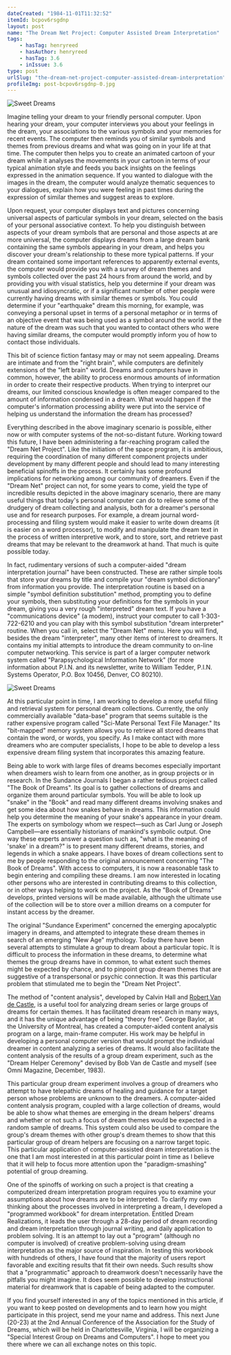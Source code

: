 ```yaml
---
dateCreated: "1984-11-01T11:32:52"
itemId: bcpov6rsgdnp
layout: post
name: "The Dream Net Project: Computer Assisted Dream Interpretation"
tags:
    - hasTag: henryreed
    - hasAuthor: henryreed
    - hasTag: 3.6
    - inIssue: 3.6
type: post
urlSlug: "the-dream-net-project-computer-assisted-dream-interpretation"
profileImg: post-bcpov6rsgdnp-0.jpg
---
```


![Sweet Dreams](../images/post-bcpov6rsgdnp-0.jpg)

Imagine telling your dream to your friendly personal computer. Upon hearing your dream, your computer interviews you about your feelings in the dream, your associations to the various symbols and your memories for recent events. The computer then reminds you of similar symbols and themes from previous dreams and what was going on in your life at that time. The computer then helps you to create an animated cartoon of your dream while it analyses the movements in your cartoon in terms of your typical animation style and feeds you back insights on the feelings expressed in the animation sequence. If you wanted to dialogue with the images in the dream, the computer would analyze thematic sequences to your dialogues, explain how you were feeling in past times during the expression of similar themes and suggest areas to explore.

Upon request, your computer displays text and pictures concerning universal aspects of particular symbols in your dream, selected on the basis of your personal associative context. To help you distinguish between aspects of your dream symbols that are personal and those aspects at are more universal, the computer displays dreams from a large dream bank containing the same symbols appearing in your dream, and helps you discover your dream's relationship to these more typical patterns. If your dream contained some important references to apparently external events, the computer would provide you with a survey of dream themes and symbols collected over the past 24 hours from around the world, and by providing you with visual statistics, help you determine if your dream was unusual and idiosyncratic, or if a significant number of other people were currently having dreams with similar themes or symbols. You could determine if your "earthquake" dream this morning, for example, was conveying a personal upset in terms of a personal metaphor or in terms of an objective event that was being used as a symbol around the world. If the nature of the dream was such that you wanted to contact others who were having similar dreams, the computer would promptly inform you of how to contact those individuals.

This bit of science fiction fantasy may or may not seem appealing. Dreams are intimate and from the "right brain", while computers are definitely extensions of the "left brain" world. Dreams and computers have in common, however, the ability to process enormous amounts of information in order to create their respective products. When trying to interpret our dreams, our limited conscious knowledge is often meager compared to the amount of information condensed in a dream. What would happen if the computer's information processing ability were put into the service of helping us understand the information the dream has processed?

Everything described in the above imaginary scenario is possible, either now or with computer systems of the not-so-distant future. Working toward this future, I have been administering a far-reaching program called the "Dream Net Project". Like the initiation of the space program, it is ambitious, requiring the coordination of many different component projects under development by many different people and should lead to many interesting beneficial spinoffs in the process. It certainly has some profound implications for networking among our community of dreamers. Even if the "Dream Net" project can not, for some years to come, yield the type of incredible results depicted in the above imaginary scenario, there are many useful things that today's personal computer can do to relieve some of the drudgery of dream collecting and analysis, both for a dreamer's personal use and for research purposes. For example, a dream journal word-processing and filing system would make it easier to write down dreams (it is easier on a word processor), to modify and manipulate the dream text in the process of written interpretive work, and to store, sort, and retrieve past dreams that may be relevant to the dreamwork at hand. That much is quite possible today.

In fact, rudimentary versions of such a computer-aided "dream interpretation journal" have been constructed. These are rather simple tools that store your dreams by title and compile your "dream symbol dictionary" from information you provide. The interpretation routine is based on a simple "symbol definition substitution" method, prompting you to define your symbols, then substituting your definitions for the symbols in your dream, giving you a very rough "interpreted" dream text. If you have a "communications device" (a modem), instruct your computer to call 1-303-722-6210 and you can play with this symbol substitution "dream interpreter" routine. When you call in, select the "Dream Net" menu. Here you will find, besides the dream "interpreter", many other items of interest to dreamers. It contains my initial attempts to introduce the dream community to on-line computer networking. This service is part of a larger computer network system called "Parapsychological Information Network" (for more information about P.I.N. and its newsletter, write to William Tedder, P.I.N. Systems Operator, P.O. Box 10456, Denver, CO 80210).

![Sweet Dreams](../images/post-bcpov6rsgdnp-1.jpg)

At this particular point in time, I am working to develop a more useful filing and retrieval system for personal dream collections. Currently, the only commercially available "data-base" program that seems suitable is the rather expensive program called "Sci-Mate Personal Text File Manager." Its "bit-mapped" memory system allows you to retrieve all stored dreams that contain the word, or words, you specify. As I make contact with more dreamers who are computer specialists, I hope to be able to develop a less expensive dream filing system that incorporates this amazing feature.

Being able to work with large files of dreams becomes especially important when dreamers wish to learn from one another, as in group projects or in research. In the Sundance Journals I began a rather tedious project called "The Book of Dreams". Its goal is to gather collections of dreams and organize them around particular symbols. You will be able to look up "snake" in the "Book" and read many different dreams involving snakes and get some idea about how snakes behave in dreams. This information could help you determine the meaning of your snake's appearance in your dream. The experts on symbology whom we respect—such as Carl Jung or Joseph Campbell—are essentially historians of mankind's symbolic output. One way these experts answer a question such as, "what is the meaning of 'snake' in a dream?" is to present many different dreams, stories, and legends in which a snake appears. I have boxes of dream collections sent to me by people responding to the original announcement concerning "The Book of Dreams". With access to computers, it is now a reasonable task to begin entering and compiling these dreams. I am now interested in locating other persons who are interested in contributing dreams to this collection, or in other ways helping to work on the project. As the "Book of Dreams" develops, printed versions will be made available, although the ultimate use of the collection will be to store over a million dreams on a computer for instant access by the dreamer.

The original "Sundance Experiment" concerned the emerging apocalyptic imagery in dreams, and attempted to integrate these dream themes in search of an emerging "New Age" mythology. Today there have been several attempts to stimulate a group to dream about a particular topic. It is difficult to process the information in these dreams, to determine what themes the group dreams have in common, to what extent such themes might be expected by chance, and to pinpoint group dream themes that are suggestive of a transpersonal or psychic connection. It was this particular problem that stimulated me to begin the "Dream Net Project".

The method of "content analysis", developed by Calvin Hall and [Robert Van de Castle](../@bobvandecastle), is a useful tool for analyzing dream series or large groups of dreams for certain themes. It has facilitated dream research in many ways, and it has the unique advantage of being "theory free". George Baylor, at the University of Montreal, has created a computer-aided content analysis program on a large, main-frame computer. His work may be helpful in developing a personal computer version that would prompt the individual dreamer in content analyzing a series of dreams. It would also facilitate the content analysis of the results of a group dream experiment, such as the "Dream Helper Ceremony" devised by Bob Van de Castle and myself (see Omni Magazine, December, 1983).

This particular group dream experiment involves a group of dreamers who attempt to have telepathic dreams of healing and guidance for a target person whose problems are unknown to the dreamers. A computer-aided content analysis program, coupled with a large collection of dreams, would be able to show what themes are emerging in the dream helpers' dreams and whether or not such a focus of dream themes would be expected in a random sample of dreams. This system could also be used to compare the group's dream themes with other group's dream themes to show that this particular group of dream helpers are focusing on a narrow target topic. This particular application of computer-assisted dream interpretation is the one that I am most interested in at this particular point in time as I believe that it will help to focus more attention upon the "paradigm-smashing" potential of group dreaming.

One of the spinoffs of working on such a project is that creating a computerized dream interpretation program requires you to examine your assumptions about how dreams are to be interpreted. To clarify my own thinking about the processes involved in interpreting a dream, I developed a "programmed workbook" for dream interpretation. Entitled Dream Realizations, it leads the user through a 28-day period of dream recording and dream interpretation through journal writing, and daily application to problem solving. It is an attempt to lay out a "program" (although no computer is involved) of creative problem-solving using dream interpretation as the major source of inspiration. In testing this workbook with hundreds of others, I have found that the majority of users report favorable and exciting results that fit their own needs. Such results show that a "programmatic" approach to dreamwork doesn't necessarily have the pitfalls you might imagine. It does seem possible to develop instructional material for dreamwork that is capable of being adapted to the computer.

If you find yourself interested in any of the topics mentioned in this article, if you want to keep posted on developments and to learn how you might participate in this project, send me your name and address. This next June (20-23) at the 2nd Annual Conference of the Association for the Study of Dreams, which will be held in Charlottesville, Virginia, I will be organizing a "Special Interest Group on Dreams and Computers". I hope to meet you there where we can all exchange notes on this topic.
